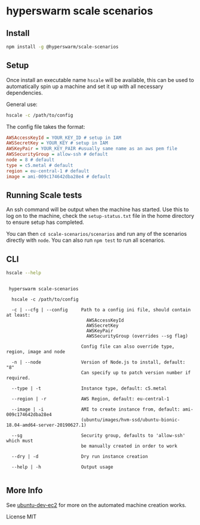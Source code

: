 # hyperswarm scale scenarios

## Install

```sh
npm install -g @hyperswarm/scale-scenarios
```

## Setup

Once install an executable name `hscale` will be available, 
this can be used to automatically spin up a machine and set
it up with all necessary dependencies. 

General use:

```sh
hscale -c /path/to/config
```

The config file takes the format:


```ini
AWSAccessKeyId = YOUR_KEY_ID # setup in IAM
AWSSecretKey = YOUR_KEY # setup in IAM
AWSKeyPair = YOUR_KEY_PAIR #usually same name as an aws pem file
AWSSecurityGroup = allow-ssh # default
node = 8 # default
type = c5.metal # default
region = eu-central-1 # default
image = ami-009c174642dba28e4 # default
```

## Running Scale tests

An ssh command will be output when the machine has started.
Use this to log on to the machine, check the `setup-status.txt` file 
in the home directory to ensure setup has completed. 

You can then `cd scale-scenarios/scenarios` and run any of the scenarios
directly with `node`. You can also run `npm test` to run all scenarios.


## CLI

```sh
hscale --help
```

```
 
 hyperswarm scale-scenarios

  hscale -c /path/to/config

  -c | --cfg | --config     Path to a config ini file, should contain at least:
                              AWSAccessKeyId
                              AWSSecretKey
                              AWSKeyPair
                              AWSSecurityGroup (overrides --sg flag)
                            
                            Config file can also override type, region, image and node

  -n | --node               Version of Node.js to install, default: "8"
                            Can specify up to patch version number if required.

  --type | -t               Instance type, default: c5.metal

  --region | -r             AWS Region, default: eu-central-1

  --image | -i              AMI to create instance from, default: ami-009c174642dba28e4
                            (ubuntu/images/hvm-ssd/ubuntu-bionic-18.04-amd64-server-20190627.1)

  --sg                      Security group, defaults to 'allow-ssh' which must
                            be manually created in order to work

  --dry | -d                Dry run instance creation

  --help | -h               Output usage


```

## More Info

See [ubuntu-dev-ec2](https://github.com/davidmarkclements/ubuntu-dev-ec2) for more on the automated machine creation works.

License
MIT